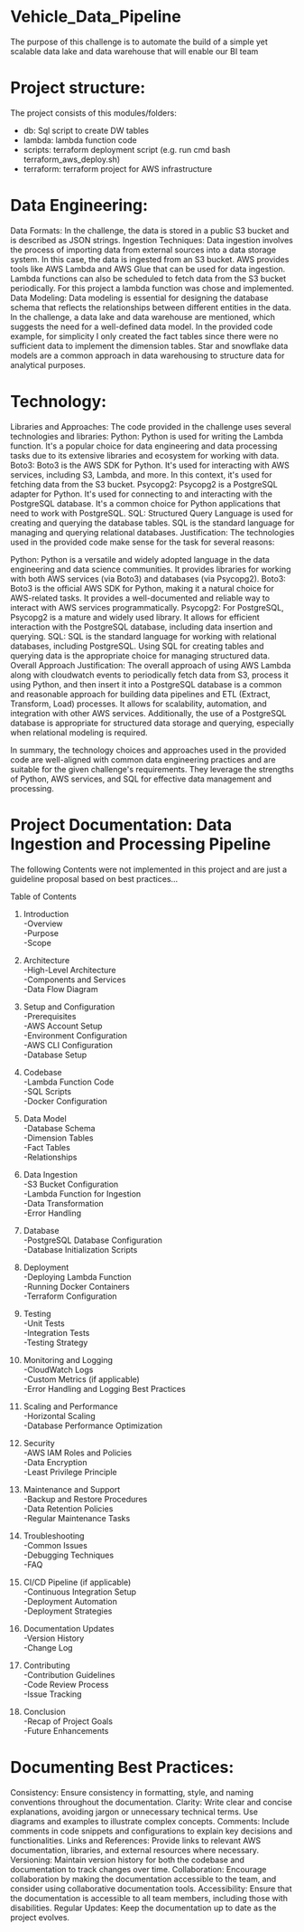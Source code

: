 # Vehicle_Data_Pipeline
The purpose of this challenge is to automate the build of a simple yet scalable data lake and data warehouse that will enable our BI team

# Project structure: 
The project consists of this modules/folders: <br>
- db: Sql script to create DW tables <br>
- lambda: lambda function code <br>
- scripts: terraform deployment script (e.g. run cmd bash terraform_aws_deploy.sh) <br>
- terraform: terraform project for AWS infrastructure <br>
  
# Data Engineering:

Data Formats: In the challenge, the data is stored in a public S3 bucket and is described as JSON strings. 
Ingestion Techniques: Data ingestion involves the process of importing data from external sources into a data storage system. In this case, the data is ingested from an S3 bucket. AWS provides tools like AWS Lambda and AWS Glue that can be used for data ingestion. Lambda functions can also be scheduled to fetch data from the S3 bucket periodically. For this project a lambda function was chose and implemented.
Data Modeling: Data modeling is essential for designing the database schema that reflects the relationships between different entities in the data. In the challenge, a data lake and data warehouse are mentioned, which suggests the need for a well-defined data model. In the provided code example, for simplicity I only created the fact tables since there were no sufficient data to implement the dimension tables. Star and snowflake data models are a common approach in data warehousing to structure data for analytical purposes. 

# Technology:
Libraries and Approaches: The code provided in the challenge uses several technologies and libraries:
Python: Python is used for writing the Lambda function. It's a popular choice for data engineering and data processing tasks due to its extensive libraries and ecosystem for working with data.
Boto3: Boto3 is the AWS SDK for Python. It's used for interacting with AWS services, including S3, Lambda, and more. In this context, it's used for fetching data from the S3 bucket.
Psycopg2: Psycopg2 is a PostgreSQL adapter for Python. It's used for connecting to and interacting with the PostgreSQL database. It's a common choice for Python applications that need to work with PostgreSQL.
SQL: Structured Query Language is used for creating and querying the database tables. SQL is the standard language for managing and querying relational databases.
Justification: The technologies used in the provided code make sense for the task for several reasons:

Python: Python is a versatile and widely adopted language in the data engineering and data science communities. It provides libraries for working with both AWS services (via Boto3) and databases (via Psycopg2).
Boto3: Boto3 is the official AWS SDK for Python, making it a natural choice for AWS-related tasks. It provides a well-documented and reliable way to interact with AWS services programmatically.
Psycopg2: For PostgreSQL, Psycopg2 is a mature and widely used library. It allows for efficient interaction with the PostgreSQL database, including data insertion and querying.
SQL: SQL is the standard language for working with relational databases, including PostgreSQL. Using SQL for creating tables and querying data is the appropriate choice for managing structured data.
Overall Approach Justification: The overall approach of using AWS Lambda along with cloudwatch events to periodically fetch data from S3, process it using Python, and then insert it into a PostgreSQL database is a common and reasonable approach for building data pipelines and ETL (Extract, Transform, Load) processes. It allows for scalability, automation, and integration with other AWS services. Additionally, the use of a PostgreSQL database is appropriate for structured data storage and querying, especially when relational modeling is required.

In summary, the technology choices and approaches used in the provided code are well-aligned with common data engineering practices and are suitable for the given challenge's requirements. They leverage the strengths of Python, AWS services, and SQL for effective data management and processing.

# Project Documentation: Data Ingestion and Processing Pipeline
The following Contents were not implemented in this project and are just a guideline proposal based on best practices… 

Table of Contents <br>
1.	Introduction <br>
-Overview <br>
-Purpose <br>
-Scope <br>
2.	Architecture <br>
-High-Level Architecture <br>
-Components and Services <br>
-Data Flow Diagram <br>
3.	Setup and Configuration <br>
-Prerequisites <br>
-AWS Account Setup <br>
-Environment Configuration <br>
-AWS CLI Configuration <br>
-Database Setup <br>
4.	Codebase <br>
-Lambda Function Code <br>
-SQL Scripts <br>
-Docker Configuration <br>
5.	Data Model <br>
-Database Schema <br>
-Dimension Tables <br>
-Fact Tables <br>
-Relationships <br>
6.	Data Ingestion <br>
-S3 Bucket Configuration <br>
-Lambda Function for Ingestion <br>
-Data Transformation <br>
-Error Handling <br>
7.	Database <br>
-PostgreSQL Database Configuration <br>
-Database Initialization Scripts <br>
8.	Deployment <br>
-Deploying Lambda Function <br>
-Running Docker Containers <br>
-Terraform Configuration <br>

9.	Testing <br>
-Unit Tests <br>
-Integration Tests <br>
-Testing Strategy <br>

10.	Monitoring and Logging <br>
-CloudWatch Logs <br>
-Custom Metrics (if applicable) <br>
-Error Handling and Logging Best Practices <br>

11.	Scaling and Performance <br>
-Horizontal Scaling <br>
-Database Performance Optimization <br>

12.	Security <br>
-AWS IAM Roles and Policies <br>
-Data Encryption <br>
-Least Privilege Principle <br>

13.	Maintenance and Support <br>
-Backup and Restore Procedures <br>
-Data Retention Policies <br>
-Regular Maintenance Tasks <br>

14.	Troubleshooting <br>
-Common Issues <br>
-Debugging Techniques <br>
-FAQ <br>
15.	CI/CD Pipeline (if applicable) <br>
-Continuous Integration Setup <br>
-Deployment Automation <br>
-Deployment Strategies <br>
16.	Documentation Updates <br>
-Version History <br>
-Change Log <br>
17.	Contributing <br>
-Contribution Guidelines <br>
-Code Review Process <br>
-Issue Tracking <br>
18.	Conclusion <br>
-Recap of Project Goals <br>
-Future Enhancements <br>

# Documenting Best Practices: 
Consistency: Ensure consistency in formatting, style, and naming conventions throughout the documentation.
Clarity: Write clear and concise explanations, avoiding jargon or unnecessary technical terms. Use diagrams and examples to illustrate complex concepts.
Comments: Include comments in code snippets and configurations to explain key decisions and functionalities.
Links and References: Provide links to relevant AWS documentation, libraries, and external resources where necessary.
Versioning: Maintain version history for both the codebase and documentation to track changes over time.
Collaboration: Encourage collaboration by making the documentation accessible to the team, and consider using collaborative documentation tools.
Accessibility: Ensure that the documentation is accessible to all team members, including those with disabilities.
Regular Updates: Keep the documentation up to date as the project evolves.


